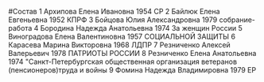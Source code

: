 #Состав
1 Архипова Елена Ивановна 1954 СР
2 Байлюк Елена Евгеньевна 1952 КПРФ
3 Бойцова Юлия Александровна 1979 собрание-работа
4 Бородина Надежда Анатольевна 1974 За женщин России
5 Виноградова Елена Валентиновна 1957 СОЦИАЛЬНОЙ ЗАЩИТЫ
6 Карасева Марина Викторовна 1968 ЛДПР
7 Резниченко Алексей Валерьевич 1978 ПАТРИОТЫ РОССИИ
8 Резниченко Елена Анатольевна 1974 \"Санкт-Петербургская общественная организация ветеранов (пенсионеров)труда и войны
9 Фомина Надежда Владимировна 1979 ЕР
